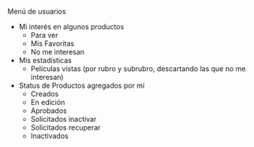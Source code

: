 Menú de usuarios
- Mi interés en algunos productos
	- Para ver
	- Mis Favoritas
	- No me interesan
- Mis estadísticas
	- Películas vistas (por rubro y subrubro, descartando las que no me interesan)
- Status de Productos agregados por mí
	- Creados
	- En edición
	- Aprobados
	- Solicitados inactivar
	- Solicitados recuperar
	- Inactivados
